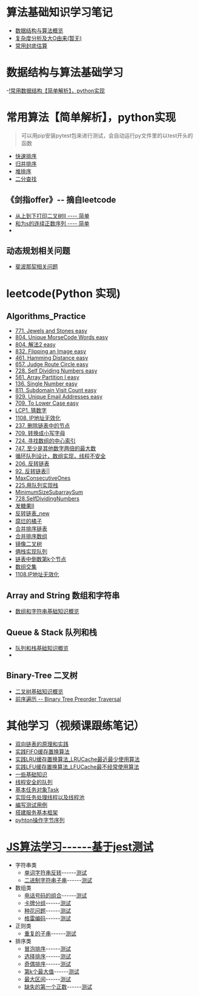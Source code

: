 <!--
 * @Author: 27
 * @LastEditors: 27
 * @Date: 2019-10-29 17:34:27
 * @LastEditTime: 2020-03-05 09:54:13
 * @FilePath: /Algorithms_Note/README.md
 * @description: 笔记总目录
 -->
# 算法基础知识学习笔记
- [数据结构与算法概览](./AlgorithmsBasicKnowledgeNote/数据结构与算法概览.md)
- [复杂度分析及大O由来(暂无)]()
- [常用封底估算](./Algorithms_Note/AlgorithmsBasicKnowledgeNote/常用封底估算.md)

# 数据结构与算法基础学习
-[!常用数据结构【简单解析】，python实现](./数据结构与算法基础学习/learn_datastructure_algorithm.md)

# 常用算法【简单解析】，python实现
> 可以用pip安装pytest包来进行测试，会自动运行py文件里的以test开头的函数
- [快速排序](./常用算法与数据结构简单解析python实现/常用算法pyhton实现/quicksort.py)
- [归并排序](./常用算法与数据结构简单解析python实现/常用算法pyhton实现/mergesort.py)
- [堆排序](./常用算法与数据结构简单解析python实现/常用算法pyhton实现/heapsort.py)
- [二分查找](./常用算法与数据结构简单解析python实现/常用算法pyhton实现/binarySearch.py)

## 《剑指offer》-- 摘自leetcode
- [从上到下打印二叉树II     ----    简单](./《剑指offer刷刷刷刷》/从上到下打印二叉树II.py)
- [和为s的连续正数序列      ----    简单](./《剑指offer刷刷刷刷》/和为s的连续正数序列.py)
- []()

## 动态规划相关问题
- [斐波那契相关问题](./动态规划相关学习/fibonnaci.py)

# leetcode(Python 实现)
## Algorithms_Practice
- [771. Jewels and Stones  easy](./algorithms_practice/771.JewelsandStones.py)
- [804. Unique MorseCode Words  easy](./algorithms_practice/804.UniqueMorseCodeWords.py)
- [804. 解法2 easy](./algorithms_leetcode/804.solution2.py)
- [832. Flipping an Image easy](./algorithms_leetcode/832.FlippinganImage.py)
- [461. Hamming Distance easy](./algorithms_leetcode/461.HammingDistance.py)
- [657. Judge Route Circle easy](./algorithms_leetcode/657.JudgeRouteCircle.py)
- [728. Self Dividing Numbers easy](./algorithms_leetcode/728.SelfDividingNumbers.py)
- [561. Array Partition I easy](./algorithms_leetcode/561.ArrayPartitionIeasy.py)
- [136. Single Number easy](./algorithms_leetcode/136.SingleNumbereasy.py)
- [811. Subdomain Visit Count easy](./algorithms_leetcode/811.SubdomainVisitCount.py)
- [929. Unique Email Addresses easy](./algorithms_leetcode/929.UniqueEmailAddresses.py)
- [709. To Lower Case easy](./algorithms_leetcode/709.ToLowerCase.py)
- [LCP1. 猜数字](./algorithms_leetcode/LCP1.py)
- [1108. IP地址无效化](./algorithms_leetcode/1108.IP地址无效化.py)
- [237.  删除链表中的节点](./algorithms_leetcode/237.删除链表中的节点.py)
- [709.  转换成小写字母](./algorithms_leetcode/709.转换成小写字母.py)
- [724.  寻找数组的中心索引](./algorithms_leetcode/724.寻找数组的中心索引.py)
- [747. 至少是其他数字两倍的最大数](./algorithms_leetcode/747.至少是其他数字两倍的最大数.py)
- [循环队列设计，数组实现，线程不安全](./Queue_Stack/Queue_Stack_overview.md)
- [206.  反转链表](./algorithms_leetcode/206.反转链表.py)
- [92.   反转链表||](./algorithms_leetcode/92.反转链表||.py)
- [MaxConsecutiveOnes](./algorithms_leetcode/MaxConsecutiveOnes.py)
- [225.用队列实现栈](./algorithms_leetcode/225.用队列实现栈.py)
- [MinimumSizeSubarraySum](./algorithms_leetcode/MinimumSizeSubarraySum.py)
- [728.SelfDividingNumbers](./algorithms_leetcode/728.SelfDividingNumbers.py)
- [发糖果II](./algorithms_leetcode/发糖果II.py)
- [反转链表_new](./algorithms_leetcode/反转链表_new.py)
- [腐烂的橘子](./algorithms_leetcode/腐烂的橘子.py)
- [合并排序链表](./algorithms_leetcode/合并排序链表.py)
- [合并排序数组](./algorithms_leetcode/合并排序数组.py)
- [镜像二叉树](./algorithms_leetcode/镜像二叉树.py)
- [俩栈实现队列](./algorithms_leetcode/俩栈实现队列.py)
- [链表中倒数第k个节点](./algorithms_leetcode/链表中倒数第k个节点.py)
- [数组交集](./algorithms_leetcode/数组交集.py)
- [1108.IP地址无效化](./algorithms_leetcode/1108.IP地址无效化.py)


## Array and String  数组和字符串
- [数组和字符串基础知识概览](./Array_String/Array_String_overview.md)

## Queue & Stack  队列和栈
- [队列和栈基础知识概览](./Queue_Stack/Queue_Stack_overview.md)
- 

## Binary-Tree 二叉树
- [二叉树基础知识概览](./Binary_Tree/Binary_Tree_overview.md)
- [前序遍历 -- Binary Tree Preorder Traversal](./Binary_Tree/BinaryTreePreorderTraversal.py)

# 其他学习（视频课跟练笔记）
- [双向链表的原理和实践](./otherLearn/DoubleLinkList.py)
- [实践FIFO缓存置换算法](./otherLearn/实践FIFO缓存置换算法_Cache.py)
- [实践LRU缓存置换算法_LRUCache最近最少使用算法](./otherLearn/实践LRU缓存置换算法_LRUCache.py)
- [实践LFU缓存置换算法_LFUCache最不经常使用算法](./otherLearn/实践LFU缓存置换算法_LFUCache.py)
- [一些基础知识](./otherLearn/operateSystem/someBaseKnowledge.md)
- [线程安全的队列](./otherLearn/operateSystem/queue.py)
- [基本任务对象Task](./otherLearn/operateSystem/task.py)
- [实现任务处理线程以及线程池](./otherLearn/pool.py)
- [编写测试用例](./otherLearn/test.py)
- [搭建服务基本框架](./otherLearn/computer_network/server.py)
- [pyhton操作字节序列](./otherLearn/bytes_test.py)

# [JS算法学习------基于jest测试](./JS算法学习/readme.md)
- 字符串类
    - [单词字符串反转](./JS算法学习/leetcode/code/string/stringReverse.js)------[测试](./JS算法学习/leetcode/test/string/stringReverse.test.js)
    - [二进制字符串子串](./JS算法学习/leetcode/code/string/subBinaryStr.js)------[测试](./JS算法学习/leetcode/test/string/subBinaryStr.test.js)
- 数组类
    - [电话号码的组合](./JS算法学习/leetcode/code/array/phoneNumber.js)------[测试](./JS算法学习/leetcode/test/array/phoneNumber.test.js)
    - [卡牌分组](./JS算法学习/leetcode/code/array/cardGroup.js)------[测试](./JS算法学习/leetcode/test/array/cardGroup.test.js)
    - [种花问题](./JS算法学习/leetcode/code/array/flower.js)------[测试](./JS算法学习/leetcode/test/array/flower.test.js)
    - [格雷编码](./JS算法学习/leetcode/code/array/grayCode.js)------[测试](./JS算法学习/leetcode/test/array/grayCode.test.js)
- 正则类
    - [重复的子串](./JS算法学习/leetcode/code/RegExp/repeatSubStr.js)------[测试](./JS算法学习/leetcode/test/RegExp/repeatSubStr.test.js)
- 排序类
    - [冒泡排序](./JS算法学习/leetcode/code/sort/bubble.js)------[测试](./JS算法学习/leetcode/test/sort/bubble.test.js)
    - [选择排序](./JS算法学习/leetcode/code/sort/select.js)------[测试](./JS算法学习/leetcode/test/sort/select.test.js)
    - [奇偶排序](./JS算法学习/leetcode/code/sort/odd_even.js)------[测试](./JS算法学习/leetcode/test/sort/odd_even.test.js)
    - [第k个最大值](./JS算法学习/leetcode/code/sort/max_k.js)------[测试](./JS算法学习/leetcode/test/sort/max_k.test.js)
    - [最大区间](./JS算法学习/leetcode/code/sort/max_len.js)------[测试](./JS算法学习/leetcode/test/sort/max_len.test.js)
    - [缺失的第一个正数](./JS算法学习/leetcode/code/sort/lack_first.js)------[测试](./JS算法学习/leetcode/test/sort/lack_first.test.js)